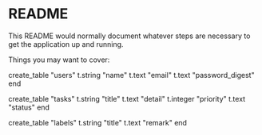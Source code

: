 # README

This README would normally document whatever steps are necessary to get the
application up and running.

Things you may want to cover:

 create_table "users"
    t.string "name"
    t.text "email"
    t.text "password_digest"
 end
 
 create_table "tasks"
    t.string "title"
    t.text "detail"
    t.integer "priority"
    t.text "status"
 end

 create_table "labels"
    t.string "title"
    t.text "remark"
 end

